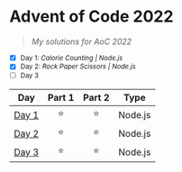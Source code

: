 # Advent of Code 2022

> *My solutions for AoC 2022*

<sup>

- [x] Day 1: *Calorie Counting | Node.js*
- [x] Day 2: *Rock Paper Scissors | Node.js*
- [ ] Day 3

| Day | Part 1 | Part 2 | Type |
| :---: | :---: | :---: | :---: |
| [Day 1](https://github.com/astro-develops/Advent-of-Code-2022/tree/main/Day%201) | ⭐ | ⭐ | Node.js |
| [Day 2](https://github.com/astro-develops/Advent-of-Code-2022/tree/main/Day%202) | ⭐ | ⭐ | Node.js |
| [Day 3](https://adventofcode.com/2022/day/3) | ⭐ | ⭐ | Node.js |

<sup>
